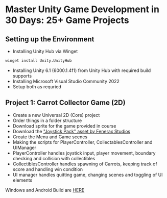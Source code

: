# Master Unity Game Development in 30 Days: 25+ Game Projects

## Setting up the Environment
* Installing Unity Hub via Winget
```bash
winget install Unity.UnityHub
```

* Installing Unity 6.1 (6000.1.4f1) from Unity Hub with required build supports
* Installing Microsoft Visual Studio Community 2022
* Setup both as requried

## Project 1: Carrot Collector Game (2D)
* Create a new Universal 2D (Core) project
* Order things in a folder structure
* Download sprite for the game provided in course
* Download the ["Joystick Pack" asset by Fenerax Studios](https://assetstore.unity.com/packages/tools/input-management/joystick-pack-107631)
* Create the Menu and Game scenes
* Making the scripts for PlayerController, CollectablesController and UIManager
* PlayerController handles joystick input, player movement, boundary checking and collision with collectibles
* CollectiblesController handles spawning of Carrots, keeping track of score and handling win condition
* UI manager handles quitting game, changing scenes and toggling of UI elements

Windows and Android Build are [HERE](https://github.com/anir183/udemy-unity-30-days/releases/tag/CarrotCollector)
